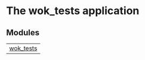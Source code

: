 

# The wok_tests application #


## Modules ##


<table width="100%" border="0" summary="list of modules">
<tr><td><a href="wok_tests.md" class="module">wok_tests</a></td></tr></table>

